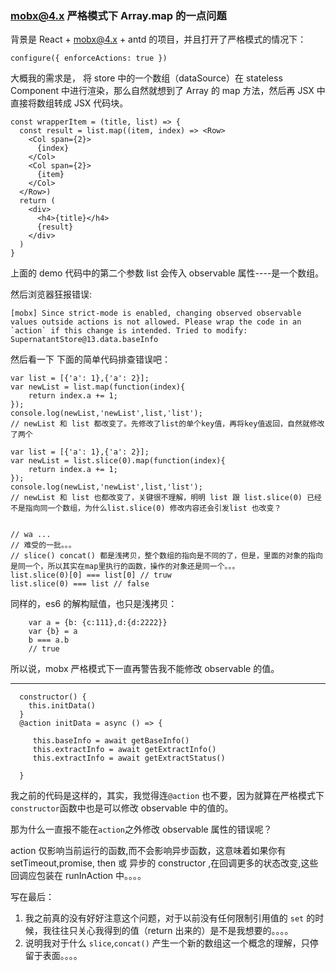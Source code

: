 ### mobx@4.x 严格模式下 Array.map 的一点问题

背景是 React + mobx@4.x + antd 的项目，并且打开了严格模式的情况下：

```
configure({ enforceActions: true })
```

大概我的需求是， 将 store 中的一个数组（dataSource）在 stateless Component 中进行渲染，那么自然就想到了 Array 的 map 方法，然后再 JSX 中直接将数组转成 JSX 代码块。

```
const wrapperItem = (title, list) => {
  const result = list.map((item, index) => <Row>
    <Col span={2}>
      {index}
    </Col>
    <Col span={2}>
      {item}
    </Col>
  </Row>)
  return (
    <div>
      <h4>{title}</h4>
      {result}
    </div>
  )
}
```

上面的 demo 代码中的第二个参数 list 会传入 observable 属性----是一个数组。

然后浏览器狂报错误:

```
[mobx] Since strict-mode is enabled, changing observed observable values outside actions is not allowed. Please wrap the code in an `action` if this change is intended. Tried to modify: SupernatantStore@13.data.baseInfo
```

然后看一下 下面的简单代码排查错误吧：

```
var list = [{'a': 1},{'a': 2}];
var newList = list.map(function(index){
    return index.a += 1;
});
console.log(newList,'newList',list,'list');
// newList 和 list 都改变了。先修改了list的单个key值，再将key值返回，自然就修改了两个

var list = [{'a': 1},{'a': 2}];
var newList = list.slice(0).map(function(index){
    return index.a += 1;
});
console.log(newList,'newList',list,'list');
// newList 和 list 也都改变了，关键很不理解，明明 list 跟 list.slice(0) 已经不是指向同一个数组，为什么list.slice(0) 修改内容还会引发list 也改变？


// wa ...
// 难受的一批。。。
// slice() concat() 都是浅拷贝，整个数组的指向是不同的了，但是，里面的对象的指向是同一个，所以其实在map里执行的函数，操作的对象还是同一个。。。
list.slice(0)[0] === list[0] // truw
list.slice(0) === list // false
```

同样的，es6 的解构赋值，也只是浅拷贝：

```
    var a = {b: {c:111},d:{d:2222}}
    var {b} = a
    b === a.b
    // true
```

所以说，mobx 严格模式下一直再警告我不能修改 observable 的值。

---

```
  constructor() {
    this.initData()
  }
  @action initData = async () => {

     this.baseInfo = await getBaseInfo()
     this.extractInfo = await getExtractInfo()
     this.extractInfo = await getExtractStatus()

  }
```

我之前的代码是这样的，其实，我觉得连`@action` 也不要，因为就算在严格模式下`constructor`函数中也是可以修改 observable 中的值的。

那为什么一直报不能在`action`之外修改 observable 属性的错误呢？

action 仅影响当前运行的函数,而不会影响异步函数，这意味着如果你有 setTimeout,promise, then 或 异步的 constructor ,在回调更多的状态改变,这些回调应包装在 runInAction 中。。。。

写在最后：

1. 我之前真的没有好好注意这个问题，对于以前没有任何限制引用值的 `set` 的时候，我往往只关心我得到的值（return 出来的）是不是我想要的。。。。
2. 说明我对于什么 `slice`,`concat()` 产生一个新的数组这一个概念的理解，只停留于表面。。。。
